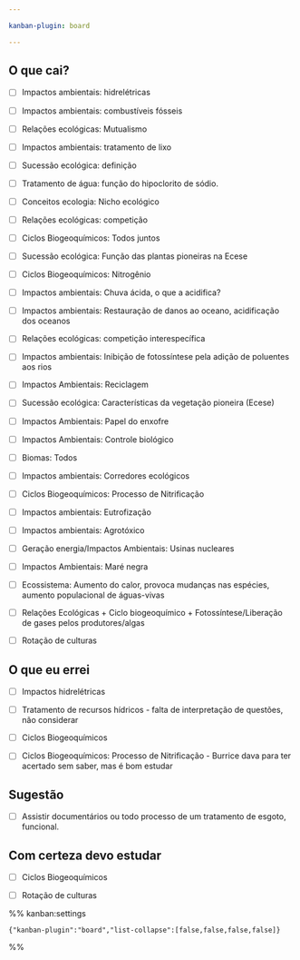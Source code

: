 ```yaml
---

kanban-plugin: board

---
```


## O que cai?

- [ ] Impactos ambientais: hidrelétricas
- [ ] Impactos ambientais: combustíveis fósseis
- [ ] Relações ecológicas: Mutualismo
- [ ] Impactos ambientais: tratamento de lixo
- [ ] Sucessão ecológica: definição
- [ ] Tratamento de água: função do hipoclorito de sódio.
- [ ] Conceitos ecologia: Nicho ecológico
- [ ] Relações ecológicas: competição
- [ ] Ciclos Biogeoquímicos: Todos juntos
- [ ] Sucessão ecológica: Função das plantas pioneiras na Ecese
- [ ] Ciclos Biogeoquímicos: Nitrogênio
- [ ] Impactos ambientais: Chuva ácida, o que a acidifica?
- [ ] Impactos ambientais: Restauração de danos ao oceano, acidificação dos oceanos
- [ ] Relações ecológicas: competição interespecífica
- [ ] Impactos ambientais: Inibição de fotossíntese pela adição de poluentes aos rios
- [ ] Impactos Ambientais: Reciclagem
- [ ] Sucessão ecológica: Características da vegetação pioneira (Ecese)
- [ ] Impactos Ambientais: Papel do enxofre
- [ ] Impactos Ambientais: Controle biológico
- [ ] Biomas: Todos
- [ ] Impactos ambientais: Corredores ecológicos
- [ ] Ciclos Biogeoquímicos: Processo de Nitrificação
- [ ] Impactos ambientais: Eutrofização
- [ ] Impactos ambientais: Agrotóxico
- [ ] Geração energia/Impactos Ambientais: Usinas nucleares
- [ ] Impactos Ambientais: Maré negra
- [ ] Ecossistema: Aumento do calor, provoca mudanças nas espécies, aumento populacional de águas-vivas
- [ ] Relações Ecológicas + Ciclo biogeoquímico + Fotossíntese/Liberação de gases pelos produtores/algas
- [ ] Rotação de culturas


## O que eu errei

- [ ] Impactos hidrelétricas
- [ ] Tratamento de recursos hídricos - falta de interpretação de questões, não considerar
- [ ] Ciclos Biogeoquímicos
- [ ] Ciclos Biogeoquímicos: Processo de Nitrificação - Burrice dava para ter acertado sem saber, mas é bom estudar


## Sugestão

- [ ] Assistir documentários ou todo processo de um tratamento de esgoto, funcional.


## Com certeza devo estudar

- [ ] Ciclos Biogeoquímicos
- [ ] Rotação de culturas




%% kanban:settings
```
{"kanban-plugin":"board","list-collapse":[false,false,false,false]}
```
%%